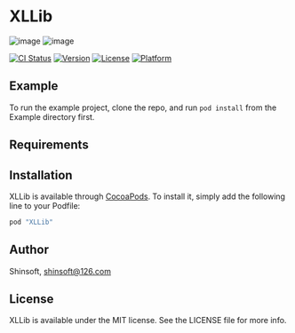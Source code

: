 # XLLib


![image](http://himg2.huanqiu.com/attachment2010/2012/0627/20120627094020247.jpg)
![image](http://himg2.huanqiu.com/attachment2010/2012/0627/20120627094018797.jpg)


[![CI Status](http://img.shields.io/travis/Shinsoft/XLLib.svg?style=flat)](https://travis-ci.org/Shinsoft/XLLib)
[![Version](https://img.shields.io/cocoapods/v/XLLib.svg?style=flat)](http://cocoapods.org/pods/XLLib)
[![License](https://img.shields.io/cocoapods/l/XLLib.svg?style=flat)](http://cocoapods.org/pods/XLLib)
[![Platform](https://img.shields.io/cocoapods/p/XLLib.svg?style=flat)](http://cocoapods.org/pods/XLLib)

## Example

To run the example project, clone the repo, and run `pod install` from the Example directory first.

## Requirements

## Installation

XLLib is available through [CocoaPods](http://cocoapods.org). To install
it, simply add the following line to your Podfile:

```ruby
pod "XLLib"
```

## Author

Shinsoft, shinsoft@126.com

## License

XLLib is available under the MIT license. See the LICENSE file for more info.
